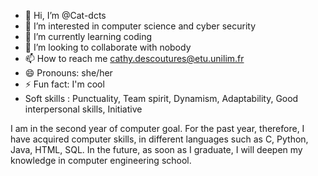 - 👋 Hi, I’m @Cat-dcts
- 👀 I’m interested in computer science and cyber security
- 🌱 I’m currently learning coding
- 💞️ I’m looking to collaborate with nobody
- 📫 How to reach me cathy.descoutures@etu.unilim.fr
- 😄 Pronouns: she/her
- ⚡ Fun fact: I'm cool
- Soft skills :  Punctuality, Team spirit, Dynamism, Adaptability, Good interpersonal skills, Initiative
  
I am in the second year of computer goal. For the past year, therefore, I have acquired computer skills, in different languages such as C, Python, Java, HTML, SQL.
In the future, as soon as I graduate, I will deepen my knowledge in computer engineering school.

<!---
Cat-dcts/Cat-dcts is a ✨ special ✨ repository because its `README.md` (this file) appears on your GitHub profile.
You can click the Preview link to take a look at your changes.
--->
